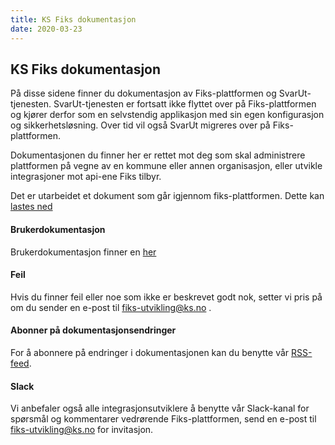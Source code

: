 ```yaml
---
title: KS Fiks dokumentasjon
date: 2020-03-23
---
```


## KS Fiks dokumentasjon

På disse sidene finner du dokumentasjon av Fiks-plattformen og SvarUt-tjenesten. SvarUt-tjenesten er fortsatt ikke flyttet over på Fiks-plattformen og kjører derfor som en selvstendig applikasjon med sin egen konfigurasjon og sikkerhetsløsning. Over tid vil også SvarUt migreres over på Fiks-plattformen.

Dokumentasjonen du finner her er rettet mot deg som skal administrere plattformen på vegne av en kommune eller annen organisasjon, eller utvikle integrasjoner mot api-ene Fiks tilbyr.

Det er utarbeidet et dokument som går igjennom fiks-plattformen. Dette kan [lastes ned](/fiks-plattformen.pdf)

#### Brukerdokumentasjon 

Brukerdokumentasjon finner en [her](https://ksdif.no/)

#### Feil
Hvis du finner feil eller noe som ikke er beskrevet godt nok, setter vi pris på om du sender en e-post til [fiks-utvikling@ks.no](mailto:fiks-utvikling@ks.no) .

#### Abonner på dokumentasjonsendringer
For å abonnere på endringer i dokumentasjonen kan du benytte vår <a rel="alternate" type="application/rss+xml" href="index.xml">RSS-feed</a>.

#### Slack
Vi anbefaler også alle integrasjonsutviklere å benytte vår Slack-kanal for spørsmål og kommentarer vedrørende Fiks-plattformen, send en e-post til [fiks-utvikling@ks.no](mailto:fiks-utvikling@ks.no) for invitasjon.
